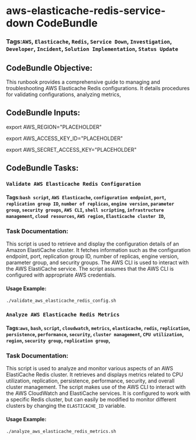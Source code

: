 # aws-elasticache-redis-service-down CodeBundle
### Tags:`AWS`, `Elasticache`, `Redis`, `Service Down`, `Investigation`, `Developer`, `Incident`, `Solution Implementation`, `Status Update`
## CodeBundle Objective:
This runbook provides a comprehensive guide to managing and troubleshooting AWS Elasticache Redis configurations. It details procedures for validating configurations, analyzing metrics, 

## CodeBundle Inputs:

export AWS_REGION="PLACEHOLDER"

export AWS_ACCESS_KEY_ID="PLACEHOLDER"

export AWS_SECRET_ACCESS_KEY="PLACEHOLDER"


## CodeBundle Tasks:
### `Validate AWS Elasticache Redis Configuration`
#### Tags:`bash script`, `AWS Elasticache`, `configuration endpoint`, `port`, `replication group ID`, `number of replicas`, `engine version`, `parameter group`, `security groups`, `AWS CLI`, `shell scripting`, `infrastructure management`, `cloud resources`, `AWS region`, `Elasticache cluster ID`, 
### Task Documentation:
This script is used to retrieve and display the configuration details of an Amazon ElastiCache cluster. It fetches information such as the configuration endpoint, port, replication group ID, number of replicas, engine version, parameter group, and security groups. The AWS CLI is used to interact with the AWS ElastiCache service. The script assumes that the AWS CLI is configured with appropriate AWS credentials.
#### Usage Example:
`./validate_aws_elasticache_redis_config.sh`

### `Analyze AWS Elasticache Redis Metrics`
#### Tags:`aws`, `bash`, `script`, `cloudwatch`, `metrics`, `elasticache`, `redis`, `replication`, `persistence`, `performance`, `security`, `cluster management`, `CPU utilization`, `region`, `security group`, `replication group`, 
### Task Documentation:
This script is used to analyze and monitor various aspects of an AWS ElastiCache Redis cluster. It retrieves and displays metrics related to CPU utilization, replication, persistence, performance, security, and overall cluster management. The script makes use of the AWS CLI to interact with the AWS CloudWatch and ElastiCache services. It is configured to work with a specific Redis cluster, but can easily be modified to monitor different clusters by changing the `ELASTICACHE_ID` variable.
#### Usage Example:
`./analyze_aws_elasticache_redis_metrics.sh`